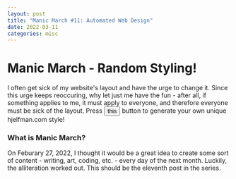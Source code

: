 ```yaml
---
layout: post
title: "Manic March #11: Automated Web Design"
date: 2022-03-11
categories: misc
---
```


# Manic March - Random Styling!

I often get sick of my website's layout and have the urge to change it. Since this urge keeps reoccuring, why let just me have the fun - after all, if something applies to me, it must apply to everyone, and therefore everyone must be sick of the layout. Press <button id="rip" onclick="destroy()">this</button> button to generate your own unique hjelfman.com style!


### What is Manic March?

On Feburary 27, 2022, I thought it would be a great idea to create some sort of content - writing, art, coding, etc. - every day of the next month. Luckily, the alliteration worked out. This should be the eleventh post in the series.

<script>

	function destroy() {
		var elements = ["p", "h1", "h2", "h3", "h4", "h5", "h6", "h7", "div", "body"];
		console.log(elements);
		var fonts =["Arial","Arial Black","Verdana","Tahoma","Trebuchet MS","Impact","Times New Roman","Didot","Georgia","American Typewriter","Andale Mono","Courier","Lucida Console","Monaco","Bradley Hand","Brush Script MT","Luminari","Comic Sans MS"];
		for (var j=0, lim=elements.length; j < lim; j++) {
			var randomColor = Math.floor(Math.random()*16777215).toString(16);
			var choice = Math.floor(Math.random()*fonts.length);
			if (document.querySelector(elements[j]) !== null) {
				document.querySelector(elements[j]).style.fontFamily = fonts[choice];
				document.querySelector(elements[j]).style.color = randomColor;
			}
		}
	}
</script>
